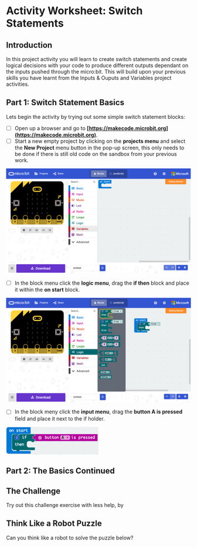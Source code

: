 # Activity Worksheet: Switch Statements

## Introduction
In this project activity you will learn to create switch statements and create logical decisions with your code to produce different outputs dependant on the inputs pushed through the micro:bit. This will build upon your previous skills you have learnt from the Inputs & Ouputs and Variables project activities.

## Part 1: Switch Statement Basics
Lets begin the activity by trying out some simple switch statement blocks:

- [ ] Open up a browser and go to **[https://makecode.microbit.org](https://makecode.microbit.org)**.
- [ ] Start a new empty project by clicking on the **projects menu** and select the **New Project** menu button in the pop-up screen, this only needs to be done if there is still old code on the sandbox from your previous work.
<div style="text-align:center"><img src ="../Assets/microbit-mainpage.png" /></div>

- [ ] In the block menu click the **logic menu**, drag the **if then** block and place it within the **on start** block.
<div style="text-align:center"><img src ="../Assets/microbit-ifelse.png" /></div>

- [ ] In the block meny click the **input menu**, drag the **button A is pressed** field and place it next to the if holder.  
<img style="text-align:center" src="../Assets/microbit-ifelse-empty.png" width="50%" height="50%" />

## Part 2: The Basics Continued

## The Challenge
Try out this challenge exercise with less help, by


## Think Like a Robot Puzzle
Can you think like a robot to solve the puzzle below?